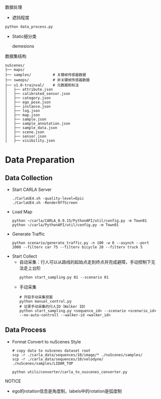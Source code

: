 

数据处理

- 遮挡程度 
  
```
python data_process.py
```
- Static细分类

    demesions

数据集结构
```
nuScenes/
├── maps/
├── samples/          # 关键帧传感器数据
├── sweeps/           # 非关键帧传感器数据
├── v1.0-trainval/    # 元数据和标注
│   ├── attribute.json
│   ├── calibrated_sensor.json
│   ├── category.json
│   ├── ego_pose.json
│   ├── instance.json
│   ├── log.json
│   ├── map.json
│   ├── sample.json
│   ├── sample_annotation.json
│   ├── sample_data.json
│   ├── scene.json
│   ├── sensor.json
│   ├── visibility.json
```


# Data Preparation
## Data Collection
- Start CARLA Server
    ```
    ./CarlaUE4.sh -quality-level=Epic
    ./CarlaUE4.sh -RenderOffScreen
    ```
- Load Map
    ```
    python ~/carla/CARLA_0.9.15/PythonAPI/util/config.py -m Town01
    python ~/carla/PythonAPI/util/config.py -m Town01
    ```
- Generate Traffic
    ```
    python scenario/generate_traffic.py -n 100 -w 0 --asynch --port 2000 --filterv car 75 --filterv bicycle 20 --filterv truck 5
    ```
- Start Collect
  - 自动采集：行人可以从路线的起始点走到终点并完成避障，手动控制下无法走上台阶
    ```
    python start_sampling.py 01 --scenario 01
    ```
  - 手动采集
    ```
    # 开启手动采集视窗
    python manual_control.py
    # 记录手动采集的行人ID（Walker ID）
    python start_sampling.py <sequence_id> --scenario <scenario_id> --no-auto-controll --walker-id <walker_id>
    ```

## Data Process
- Format Convert to nuScenes Style
    
    ```
    # copy data to nuScenes dataset root
    scp -r ./carla_data/sequences/10/image/* ./nuScenes/samples/
    scp -r ./carla_data/sequences/10/velodyne/ ./nuScenes/samples/LIDAR_TOP
    
    python utils/converter/carla_to_nuscenes_converter.py 
    ```


NOTICE
- ego的rotation信息是角度制，labels中的rotation是弧度制